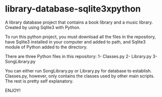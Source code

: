 # library-database-sqlite3xpython
A library database project that contains a book library and a music library. Created by using Sqlite3 with Python.

To run this python project, you must download all the files in the repository, have Sqlite3 installed in your computer and added to path, and Sqlite3 module of Python added to the directory.

There are three Python files in this repository:
1- Classes.py
2- Library.py
3- SongLibrary.py

You can either run SongLibrary.py or Library.py for database to establish. Classes.py, however, only contains the classes used by other main scripts. The rest is pretty self explanatory.

ENJOY!
